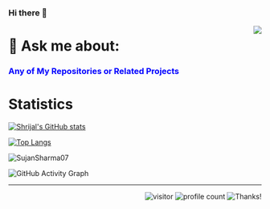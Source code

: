 ### Hi there 👋
<img align="right" src="https://raw.githubusercontent.com/shrijal09/shrijal09/master/Assets/Developer.gif"/>

# 💬 Ask me about: #
<h3 style="color:blue;">Any of My Repositories or Related Projects </h3> 


# Statistics #


[![Shrijal's GitHub stats](https://github-readme-stats.vercel.app/api?username=shrijal09&show_icons=true&theme=radical)](https://github.com/shrijal09/github-readme-stats)

[![Top Langs](https://github-readme-stats.vercel.app/api/top-langs/?username=shrijal09&hide=html&hide_title=false&hide_border=true&layout=compact&langs_count=6&exclude_repo=comp426,Redventures-Movie-Quotes&text_color=000&icon_color=fff&bg_color=0,52fa5a,4dfcff,c64dff&theme=graywhite)](https://github.com/shrijal09/github-readme-stats)




<p><img align="center" src="https://github-readme-streak-stats.herokuapp.com/?user=shrijal09&theme=radical" alt="SujanSharma07" /></p>                               
                                 
![GitHub Activity Graph](https://activity-graph.herokuapp.com/graph?username=shrijal09&bg_color=000000&color=4fff67&line=4fff67&point=ffffff&area=true&hide_border=true) 

<hr>
<div align="right">
  
![visitor](https://visitor-badge.glitch.me/badge?page_id=shrijal09) ![profile count](https://komarev.com/ghpvc/?username=shrijal09&color=red) ![Thanks!](https://img.shields.io/badge/Thanks%20for%20visiting-!-1EAEDB.svg)
  
  


